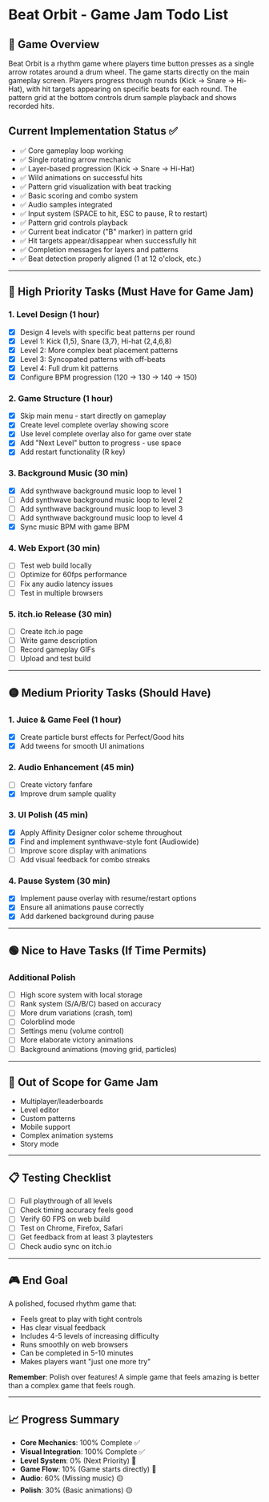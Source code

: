 # Beat Orbit - Game Jam Todo List

## 🎯 Game Overview
Beat Orbit is a rhythm game where players time button presses as a single arrow rotates around a drum wheel. The game starts directly on the main gameplay screen. Players progress through rounds (Kick → Snare → Hi-Hat), with hit targets appearing on specific beats for each round. The pattern grid at the bottom controls drum sample playback and shows recorded hits.

## Current Implementation Status ✅
- ✅ Core gameplay loop working
- ✅ Single rotating arrow mechanic
- ✅ Layer-based progression (Kick → Snare → Hi-Hat)
- ✅ Wild animations on successful hits
- ✅ Pattern grid visualization with beat tracking
- ✅ Basic scoring and combo system
- ✅ Audio samples integrated
- ✅ Input system (SPACE to hit, ESC to pause, R to restart)
- ✅ Pattern grid controls playback
- ✅ Current beat indicator ("B" marker) in pattern grid
- ✅ Hit targets appear/disappear when successfully hit
- ✅ Completion messages for layers and patterns
- ✅ Beat detection properly aligned (1 at 12 o'clock, etc.)

---

## 🔴 High Priority Tasks (Must Have for Game Jam)


### 1. Level Design (1 hour)
- [X] Design 4 levels with specific beat patterns per round
- [X] Level 1: Kick (1,5), Snare (3,7), Hi-hat (2,4,6,8)
- [X] Level 2: More complex beat placement patterns
- [X] Level 3: Syncopated patterns with off-beats
- [X] Level 4: Full drum kit patterns
- [X] Configure BPM progression (120 → 130 → 140 → 150)

### 2. Game Structure (1 hour) 
- [X] Skip main menu - start directly on gameplay
- [X] Create level complete overlay showing score
- [X] Use level complete overlay also for game over state
- [X] Add "Next Level" button to progress - use space
- [X] Add restart functionality (R key)

### 3. Background Music (30 min)
- [X] Add synthwave background music loop to level 1
- [ ] Add synthwave background music loop to level 2
- [ ] Add synthwave background music loop to level 3
- [ ] Add synthwave background music loop to level 4
- [X] Sync music BPM with game BPM

### 4. Web Export (30 min)
- [ ] Test web build locally
- [ ] Optimize for 60fps performance
- [ ] Fix any audio latency issues
- [ ] Test in multiple browsers

### 5. itch.io Release (30 min)
- [ ] Create itch.io page
- [ ] Write game description
- [ ] Record gameplay GIFs
- [ ] Upload and test build

---

## 🟡 Medium Priority Tasks (Should Have)

### 1. Juice & Game Feel (1 hour)
- [X] Create particle burst effects for Perfect/Good hits
- [X] Add tweens for smooth UI animations

### 2. Audio Enhancement (45 min)
- [ ] Create victory fanfare
- [X] Improve drum sample quality

### 3. UI Polish (45 min)
- [X] Apply Affinity Designer color scheme throughout
- [X] Find and implement synthwave-style font (Audiowide)
- [ ] Improve score display with animations
- [ ] Add visual feedback for combo streaks

### 4. Pause System (30 min)
- [X] Implement pause overlay with resume/restart options
- [X] Ensure all animations pause correctly
- [X] Add darkened background during pause

---

## 🟢 Nice to Have Tasks (If Time Permits)

### Additional Polish
- [ ] High score system with local storage
- [ ] Rank system (S/A/B/C) based on accuracy
- [ ] More drum variations (crash, tom)
- [ ] Colorblind mode
- [ ] Settings menu (volume control)
- [ ] More elaborate victory animations
- [ ] Background animations (moving grid, particles)

---

## 🚫 Out of Scope for Game Jam
- Multiplayer/leaderboards
- Level editor
- Custom patterns
- Mobile support
- Complex animation systems
- Story mode

---

## 📋 Testing Checklist
- [ ] Full playthrough of all levels
- [ ] Check timing accuracy feels good
- [ ] Verify 60 FPS on web build
- [ ] Test on Chrome, Firefox, Safari
- [ ] Get feedback from at least 3 playtesters
- [ ] Check audio sync on itch.io

---

## 🎮 End Goal
A polished, focused rhythm game that:
- Feels great to play with tight controls
- Has clear visual feedback
- Includes 4-5 levels of increasing difficulty
- Runs smoothly on web browsers
- Can be completed in 5-10 minutes
- Makes players want "just one more try"

**Remember**: Polish over features! A simple game that feels amazing is better than a complex game that feels rough.

---

## 📈 Progress Summary
- **Core Mechanics**: 100% Complete ✅
- **Visual Integration**: 100% Complete ✅
- **Level System**: 0% (Next Priority) 🔴
- **Game Flow**: 10% (Game starts directly) 🔴
- **Audio**: 60% (Missing music) 🟡
- **Polish**: 30% (Basic animations) 🟡